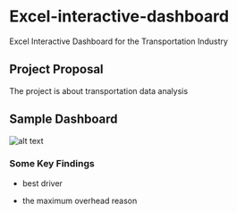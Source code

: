 # Excel-interactive-dashboard
Excel Interactive Dashboard for the Transportation Industry


## Project Proposal 
The project is about transportation data analysis
## Sample Dashboard
![alt text](Images/idea.png)


### Some Key Findings

- best driver
  

- the maximum overhead reason 
